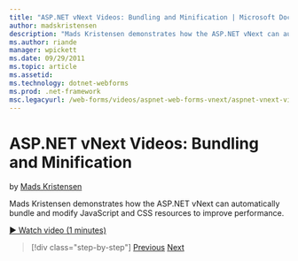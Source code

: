 ```yaml
---
title: "ASP.NET vNext Videos: Bundling and Minification | Microsoft Docs"
author: madskristensen
description: "Mads Kristensen demonstrates how the ASP.NET vNext can automatically bundle and modify JavaScript and CSS resources to improve performance."
ms.author: riande
manager: wpickett
ms.date: 09/29/2011
ms.topic: article
ms.assetid: 
ms.technology: dotnet-webforms
ms.prod: .net-framework
msc.legacyurl: /web-forms/videos/aspnet-web-forms-vnext/aspnet-vnext-videos-bundling-and-minification
---
```

ASP.NET vNext Videos: Bundling and Minification
====================
by [Mads Kristensen](https://github.com/madskristensen)

Mads Kristensen demonstrates how the ASP.NET vNext can automatically bundle and modify JavaScript and CSS resources to improve performance.

[&#9654; Watch video (1 minutes)](https://channel9.msdn.com/Blogs/ASP-NET-Site-Videos/aspnet-vnext-videos-bundling-and-minification)

>[!div class="step-by-step"] [Previous](aspnet-45-web-forms-strong-typed-data-controls.md) [Next](getting-started-with-the-next-version-of-aspnet.md)